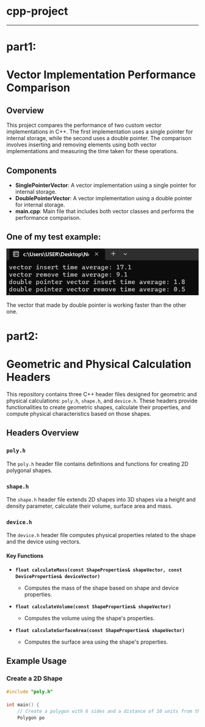 # cpp-project

***
# part1:
  # Vector Implementation Performance Comparison

## Overview

This project compares the performance of two custom vector implementations in C++. The first implementation uses a single pointer for internal storage, while the second uses a double pointer. The comparison involves inserting and removing elements using both vector implementations and measuring the time taken for these operations.

## Components

- **SinglePointerVector**: A vector implementation using a single pointer for internal storage.
- **DoublePointerVector**: A vector implementation using a double pointer for internal storage.
- **main.cpp**: Main file that includes both vector classes and performs the performance comparison.

## One of my test example:
![res](Part1/result1.png)

The vector that made by double pointer is working faster than the other one.

# part2:
# Geometric and Physical Calculation Headers

This repository contains three C++ header files designed for geometric and physical calculations: `poly.h`, `shape.h`, and `device.h`. These headers provide functionalities to create geometric shapes, calculate their properties, and compute physical characteristics based on those shapes.

## Headers Overview

### `poly.h`

The `poly.h` header file contains definitions and functions for creating 2D polygonal shapes.
  
### `shape.h`

The `shape.h` header file extends 2D shapes into 3D shapes via a height and density parameter, calculate their volume, surface area and mass.

### `device.h`

The `device.h` header file computes physical properties related to the shape and the device using vectors.

#### Key Functions

- **`float calculateMass(const ShapeProperties& shapeVector, const DeviceProperties& deviceVector)`**
  - Computes the mass of the shape based on shape and device properties.

- **`float calculateVolume(const ShapeProperties& shapeVector)`**
  - Computes the volume using the shape's properties.

- **`float calculateSurfaceArea(const ShapeProperties& shapeVector)`**
  - Computes the surface area using the shape's properties.

## Example Usage

### Create a 2D Shape

```cpp
#include "poly.h"

int main() {
    // Create a polygon with 6 sides and a distance of 10 units from the center
    Polygon po
